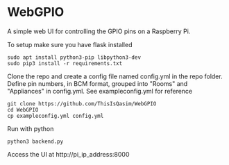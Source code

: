 # WebGPIO
A simple web UI for controlling the GPIO pins on a Raspberry Pi.

To setup make sure you have flask installed

    sudo apt install python3-pip libpython3-dev
    sudo pip3 install -r requirements.txt

Clone the repo and create a config file named config.yml in the repo folder. Define pin numbers, in BCM format, grouped into "Rooms" and "Appliances" in config.yml. See exampleconfig.yml for reference

    git clone https://github.com/ThisIsQasim/WebGPIO
    cd WebGPIO
    cp exampleconfig.yml config.yml

Run with python

    python3 backend.py     

Access the UI at http://pi_ip_address:8000
